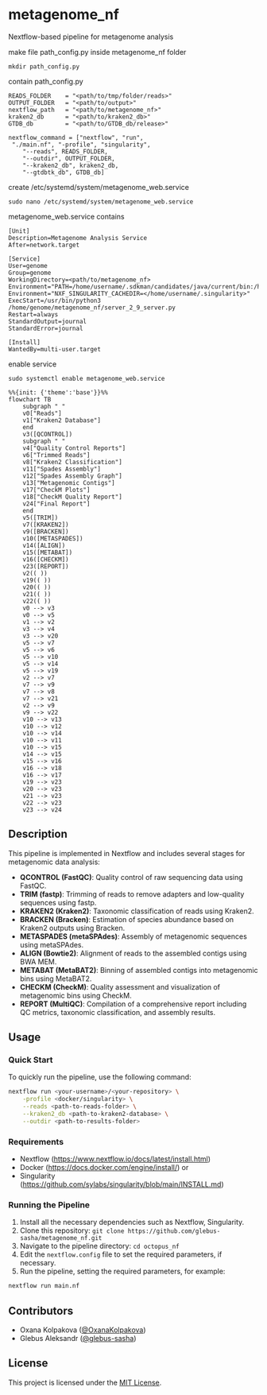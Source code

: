 # metagenome_nf
Nextflow-based pipeline for metagenome analysis

make file path_config.py inside metagenome_nf folder
```
mkdir path_config.py
```

contain path_config.py
```
READS_FOLDER    = "<path/to/tmp/folder/reads>"
OUTPUT_FOLDER   = "<path/to/output>"
nextflow_path   = "<path/to/metagenome_nf>"
kraken2_db      = "<path/to/kraken2_db>"
GTDB_db         = "<path/to/GTDB_db/release>"

nextflow_command = ["nextflow", "run",
 "./main.nf", "-profile", "singularity",
    "--reads", READS_FOLDER,
    "--outdir", OUTPUT_FOLDER,
    "--kraken2_db", kraken2_db,
    "--gtdbtk_db", GTDB_db]
```

create /etc/systemd/system/metagenome_web.service
```
sudo nano /etc/systemd/system/metagenome_web.service
```
metagenome_web.service contains
```
[Unit]
Description=Metagenome Analysis Service
After=network.target

[Service]
User=genome
Group=genome
WorkingDirectory=<path/to/metagenome_nf>
Environment="PATH=/home/username/.sdkman/candidates/java/current/bin:/home/username/.local/bin:/usr/local/bin:/usr/local/sbin:/usr/sbin:/usr/bin:/sbin:/bin:/home/username/.local/bin/flask:/usr/local/bin/nextflow:/media/username/DATA/.reads_tmp:/media/username/DATA/output:/home/username/metagenome_nf"
Environment="NXF_SINGULARITY_CACHEDIR=</home/username/.singularity>"
ExecStart=/usr/bin/python3 /home/genome/metagenome_nf/server_2_9_server.py
Restart=always
StandardOutput=journal
StandardError=journal

[Install]
WantedBy=multi-user.target
```
enable service
```
sudo systemctl enable metagenome_web.service
```



```mermaid
%%{init: {'theme':'base'}}%%
flowchart TB
    subgraph " "
    v0["Reads"]
    v1["Kraken2 Database"]
    end
    v3([QCONTROL])
    subgraph " "
    v4["Quality Control Reports"]
    v6["Trimmed Reads"]
    v8["Kraken2 Classification"]
    v11["Spades Assembly"]
    v12["Spades Assembly Graph"]
    v13["Metagenomic Contigs"]
    v17["CheckM Plots"]
    v18["CheckM Quality Report"]
    v24["Final Report"]
    end
    v5([TRIM])
    v7([KRAKEN2])
    v9([BRACKEN])
    v10([METASPADES])
    v14([ALIGN])
    v15([METABAT])
    v16([CHECKM])
    v23([REPORT])
    v2(( ))
    v19(( ))
    v20(( ))
    v21(( ))
    v22(( ))
    v0 --> v3
    v0 --> v5
    v1 --> v2
    v3 --> v4
    v3 --> v20
    v5 --> v7
    v5 --> v6
    v5 --> v10
    v5 --> v14
    v5 --> v19
    v2 --> v7
    v7 --> v9
    v7 --> v8
    v7 --> v21
    v2 --> v9
    v9 --> v22
    v10 --> v13
    v10 --> v12
    v10 --> v14
    v10 --> v11
    v10 --> v15
    v14 --> v15
    v15 --> v16
    v16 --> v18
    v16 --> v17
    v19 --> v23
    v20 --> v23
    v21 --> v23
    v22 --> v23
    v23 --> v24
```
## Description

This pipeline is implemented in Nextflow and includes several stages for metagenomic data analysis:

- **QCONTROL (FastQC)**: Quality control of raw sequencing data using FastQC.
- **TRIM (fastp)**: Trimming of reads to remove adapters and low-quality sequences using fastp.
- **KRAKEN2 (Kraken2)**: Taxonomic classification of reads using Kraken2.
- **BRACKEN (Bracken)**: Estimation of species abundance based on Kraken2 outputs using Bracken.
- **METASPADES (metaSPAdes)**: Assembly of metagenomic sequences using metaSPAdes.
- **ALIGN (Bowtie2)**: Alignment of reads to the assembled contigs using BWA MEM.
- **METABAT (MetaBAT2)**: Binning of assembled contigs into metagenomic bins using MetaBAT2.
- **CHECKM (CheckM)**: Quality assessment and visualization of metagenomic bins using CheckM.
- **REPORT (MultiQC)**: Compilation of a comprehensive report including QC metrics, taxonomic classification, and assembly results.

## Usage

### Quick Start

To quickly run the pipeline, use the following command:

```bash
nextflow run <your-username>/<your-repository> \
    -profile <docker/singularity> \
    --reads <path-to-reads-folder> \
    --kraken2_db <path-to-kraken2-database> \
    --outdir <path-to-results-folder>
```

### Requirements

- Nextflow (https://www.nextflow.io/docs/latest/install.html)
- Docker (https://docs.docker.com/engine/install/) or
- Singularity (https://github.com/sylabs/singularity/blob/main/INSTALL.md)

### Running the Pipeline

1. Install all the necessary dependencies such as Nextflow, Singularity.
3. Clone this repository: `git clone https://github.com/glebus-sasha/metagenome_nf.git`
4. Navigate to the pipeline directory: `cd octopus_nf`
5. Edit the `nextflow.config` file to set the required parameters, if necessary.
6. Run the pipeline, setting the required parameters, for example:

```bash
nextflow run main.nf
```
## Contributors

- Oxana Kolpakova ([@OxanaKolpakova](https://github.com/OxanaKolpakova))
- Glebus Aleksandr ([@glebus-sasha](https://github.com/glebus-sasha/))

## License

This project is licensed under the [MIT License](LICENSE).

